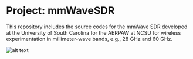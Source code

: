 # Project: mmWaveSDR

This repository includes the source codes for the mmWave SDR developed at the University of South Carolina for the AERPAW at NCSU for wireless experimentation in millimeter-wave bands, e.g., 28 GHz and 60 GHz.

![alt text](https://https://github.com/alphansahin/mmWaveSDR/sdr1.jpg?raw=true)
